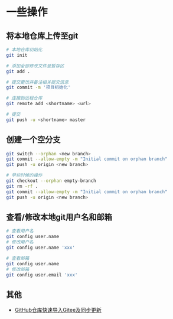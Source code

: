 # 一些操作

## 将本地仓库上传至git
```BASH
# 本地仓库初始化
git init

# 添加全部修改文件至暂存区
git add .

# 提交更改并备注相关提交信息
git commit -m '项目初始化'

# 连接到远程仓库
git remote add <shortname> <url>

# 提交
git push -u <shortname> master
```

## 创建一个空分支
```bash
git switch --orphan <new branch>
git commit --allow-empty -m "Initial commit on orphan branch"
git push -u origin <new branch>

# 早些时候的操作
git checkout --orphan empty-branch
git rm -rf .
git commit --allow-empty -m "Initial commit on orphan branch"
git push -u origin <new branch>
```


## 查看/修改本地git用户名和邮箱
```bash
# 查看用户名
git config user.name
# 修改用户名
git config user.name 'xxx'

# 查看邮箱
git config user.name
# 修改邮箱
git config user.email 'xxx'
```

## 其他
- [GitHub仓库快速导入Gitee及同步更新](https://gitee.com/help/articles/4284)